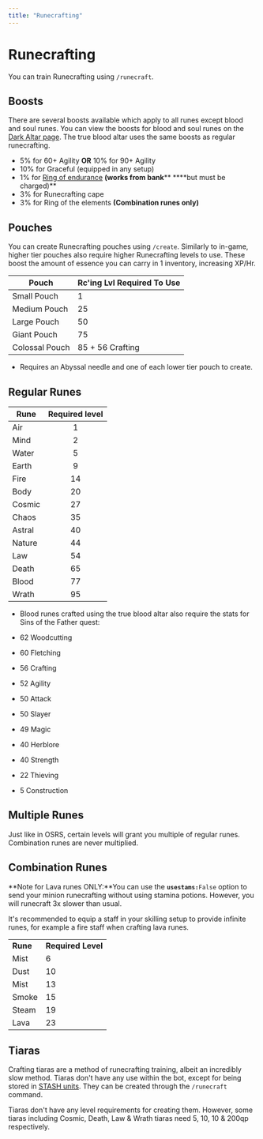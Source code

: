 ```yaml
---
title: "Runecrafting"
---
```


# Runecrafting

You can train Runecrafting using `/runecraft`.

## Boosts

There are several boosts available which apply to all runes except blood and soul runes. You can view the boosts for blood and soul runes on the [Dark Altar page](https://wiki.oldschool.gg/skills/runecrafting/dark-altar). The true blood altar uses the same boosts as regular runecrafting.

- 5% for 60+ Agility **OR** 10% for 90+ Agility
- 10% for Graceful (equipped in any setup)
- 1% for [Ring of endurance](../agility/hallowed-sepulchre.md#ring-of-endurance) **(works from bank**\*\* \*\*\*\*but must be charged)\*\*
- 3% for Runecrafting cape
- 3% for Ring of the elements **(Combination runes only)**

## Pouches

You can create Runecrafting pouches using `/create`. Similarly to in-game, higher tier pouches also require higher Runecrafting levels to use. These boost the amount of essence you can carry in 1 inventory, increasing XP/Hr.

| **Pouch**      | **Rc'ing Lvl Required To Use** |
| -------------- | ------------------------------ |
| Small Pouch    | 1                              |
| Medium Pouch   | 25                             |
| Large Pouch    | 50                             |
| Giant Pouch    | 75                             |
| Colossal Pouch | 85 + 56 Crafting               |

- Requires an Abyssal needle and one of each lower tier pouch to create.

## Regular Runes

| **Rune** | **Required level** |
| -------- | :----------------: |
| Air      |         1          |
| Mind     |         2          |
| Water    |         5          |
| Earth    |         9          |
| Fire     |         14         |
| Body     |         20         |
| Cosmic   |         27         |
| Chaos    |         35         |
| Astral   |         40         |
| Nature   |         44         |
| Law      |         54         |
| Death    |         65         |
| Blood    |         77         |
| Wrath    |         95         |

- Blood runes crafted using the true blood altar also require the stats for Sins of the Father quest:

- 62 Woodcutting
- 60 Fletching
- 56 Crafting
- 52 Agility
- 50 Attack
- 50 Slayer
- 49 Magic
- 40 Herblore
- 40 Strength
- 22 Thieving
- 5 Construction

## Multiple Runes

Just like in OSRS, certain levels will grant you multiple of regular runes. Combination runes are never multiplied.

## Combination Runes

**Note for Lava runes ONLY:**You can use the **`usestams:`**`False` option to send your minion runecrafting without using stamina potions. However, you will runecraft 3x slower than usual.

It's recommended to equip a staff in your skilling setup to provide infinite runes, for example a fire staff when crafting lava runes.

|          |                    |
| -------- | ------------------ |
| **Rune** | **Required Level** |
| Mist     | 6                  |
| Dust     | 10                 |
| Mist     | 13                 |
| Smoke    | 15                 |
| Steam    | 19                 |
| Lava     | 23                 |

## Tiaras

Crafting tiaras are a method of runecrafting training, albeit an incredibly slow method. Tiaras don't have any use within the bot, except for being stored in [STASH units](../construction/stash-units.md). They can be created through the `/runecraft` command.

Tiaras don't have any level requirements for creating them. However, some tiaras including Cosmic, Death, Law & Wrath tiaras need 5, 10, 10 & 200qp respectively.
